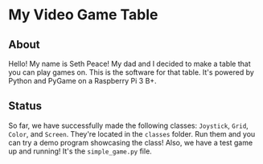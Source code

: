 # My Video Game Table
## About
Hello! My name is Seth Peace! My dad and I decided to make a table that you can play games on. This is the software for that table. It's powered by Python and PyGame on a Raspberry Pi 3 B+.
## Status
So far, we have successfully made the following classes: `Joystick`, `Grid`, `Color`, and `Screen`. They're located in the `classes` folder. Run them and you can try a demo program showcasing the class! Also, we have a test game up and running! It's the `simple_game.py` file.